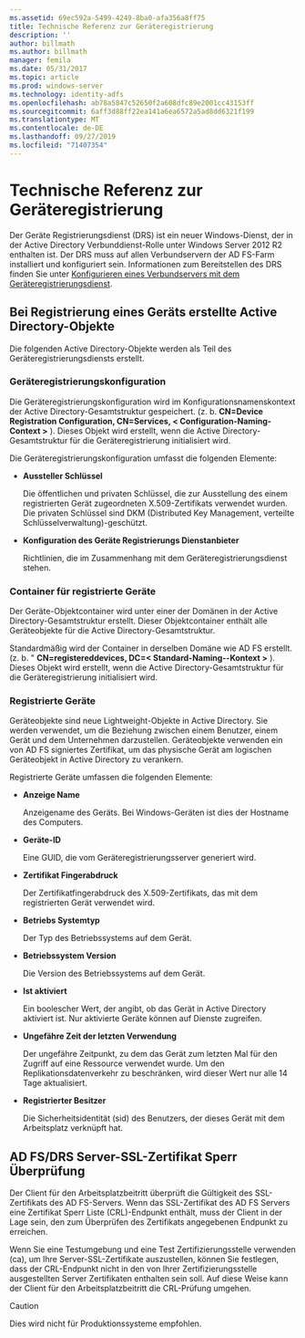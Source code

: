 ```yaml
---
ms.assetid: 69ec592a-5499-4249-8ba0-afa356a8ff75
title: Technische Referenz zur Geräteregistrierung
description: ''
author: billmath
ms.author: billmath
manager: femila
ms.date: 05/31/2017
ms.topic: article
ms.prod: windows-server
ms.technology: identity-adfs
ms.openlocfilehash: ab78a5847c52650f2a608dfc89e2001cc43153ff
ms.sourcegitcommit: 6aff3d88ff22ea141a6ea6572a5ad8dd6321f199
ms.translationtype: MT
ms.contentlocale: de-DE
ms.lasthandoff: 09/27/2019
ms.locfileid: "71407354"
---
```

# <a name="device-registration-technical-reference"></a>Technische Referenz zur Geräteregistrierung
Der Geräte Registrierungsdienst \(DRS\) ist ein neuer Windows-Dienst, der in der Active Directory Verbunddienst-Rolle unter Windows Server 2012 R2 enthalten ist.  Der DRS muss auf allen Verbundservern der AD FS-Farm installiert und konfiguriert sein.  Informationen zum Bereitstellen des DRS finden Sie unter [Konfigurieren eines Verbundservers mit dem Geräteregistrierungsdienst](https://technet.microsoft.com/library/dn486831.aspx).  
  
## <a name="active-directory-objects-created-when-a-device-is-registered"></a>Bei Registrierung eines Geräts erstellte Active Directory-Objekte  
Die folgenden Active Directory-Objekte werden als Teil des Geräteregistrierungsdiensts erstellt.  
  
### <a name="device-registration-configuration"></a>Geräteregistrierungskonfiguration  
Die Geräteregistrierungskonfiguration wird im Konfigurationsnamenskontext der Active Directory-Gesamtstruktur gespeichert. \(z. b. **CN\=Device Registration Configuration, CN\=Services, < Configuration\-Naming\-Context >** \). Dieses Objekt wird erstellt, wenn die Active Directory-Gesamtstruktur für die Geräteregistrierung initialisiert wird.  
  
Die Geräteregistrierungskonfiguration umfasst die folgenden Elemente:  
  
-   **Aussteller Schlüssel**  
  
    Die öffentlichen und privaten Schlüssel, die zur Ausstellung des einem registrierten Gerät zugeordneten X.509-Zertifikats verwendet wurden.  Die privaten Schlüssel sind DKM (Distributed Key Management, verteilte Schlüsselverwaltung)-geschützt.  
  
-   **Konfiguration des Geräte Registrierungs Dienstanbieter**  
  
    Richtlinien, die im Zusammenhang mit dem Geräteregistrierungsdienst stehen.  
  
### <a name="registered-devices-container"></a>Container für registrierte Geräte  
Der Geräte-Objektcontainer wird unter einer der Domänen in der Active Directory-Gesamtstruktur erstellt.  Dieser Objektcontainer enthält alle Geräteobjekte für die Active Directory-Gesamtstruktur.  
  
Standardmäßig wird der Container in derselben Domäne wie AD FS erstellt.  \(z. b. " **CN\=registereddevices, DC\=< Standard\-Naming\--Kontext >** \). Dieses Objekt wird erstellt, wenn die Active Directory-Gesamtstruktur für die Geräteregistrierung initialisiert wird.  
  
### <a name="registered-devices"></a>Registrierte Geräte  
Geräteobjekte sind neue Lightweight-Objekte in Active Directory.  Sie werden verwendet, um die Beziehung zwischen einem Benutzer, einem Gerät und dem Unternehmen darzustellen.  Geräteobjekte verwenden ein von AD FS signiertes Zertifikat, um das physische Gerät am logischen Geräteobjekt in Active Directory zu verankern.  
  
Registrierte Geräte umfassen die folgenden Elemente:  
  
-   **Anzeige Name**  
  
    Anzeigename des Geräts.  Bei Windows-Geräten ist dies der Hostname des Computers.  
  
-   **Geräte-ID**  
  
    Eine GUID, die vom Geräteregistrierungsserver generiert wird.  
  
-   **Zertifikat Fingerabdruck**  
  
    Der Zertifikatfingerabdruck des X.509-Zertifikats, das mit dem registrierten Gerät verwendet wird.  
  
-   **Betriebs Systemtyp**  
  
    Der Typ des Betriebssystems auf dem Gerät.  
  
-   **Betriebssystem Version**  
  
    Die Version des Betriebssystems auf dem Gerät.  
  
-   **Ist aktiviert**  
  
    Ein boolescher Wert, der angibt, ob das Gerät in Active Directory aktiviert ist.  Nur aktivierte Geräte können auf Dienste zugreifen.  
  
-   **Ungefähre Zeit der letzten Verwendung**  
  
    Der ungefähre Zeitpunkt, zu dem das Gerät zum letzten Mal für den Zugriff auf eine Ressource verwendet wurde.  Um den Replikationsdatenverkehr zu beschränken, wird dieser Wert nur alle 14 Tage aktualisiert.  
  
-   **Registrierter Besitzer**  
  
    Die Sicherheitsidentität \(sid\) des Benutzers, der dieses Gerät mit dem Arbeitsplatz verknüpft hat.  
  
## <a name="ad-fsdrs-server-ssl-certificate-revocation-checking"></a>AD FS\/DRS Server-SSL-Zertifikat Sperr Überprüfung  
Der Client für den Arbeitsplatzbeitritt überprüft die Gültigkeit des SSL-Zertifikats des AD FS-Servers.  Wenn das SSL-Zertifikat des AD FS Servers eine Zertifikat Sperr Liste \(CRL\)-Endpunkt enthält, muss der Client in der Lage sein, den zum Überprüfen des Zertifikats angegebenen Endpunkt zu erreichen.  
  
Wenn Sie eine Testumgebung und eine Test Zertifizierungsstelle verwenden \(ca\), um Ihre Server-SSL-Zertifikate auszustellen, können Sie festlegen, dass der CRL-Endpunkt nicht in den von Ihrer Zertifizierungsstelle ausgestellten Server Zertifikaten enthalten sein soll.  Auf diese Weise kann der Client für den Arbeitsplatzbeitritt die CRL-Prüfung umgehen.  
  
> [!CAUTION]  
> Dies wird nicht für Produktionssysteme empfohlen.  
  

